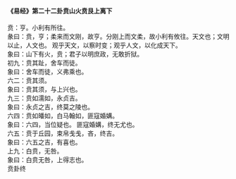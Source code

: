 <font face=微软雅黑>

#### 《易经》第二十二卦贲山火贲艮上离下   

贲：亨。小利有所往。   
彖曰：贲，亨；柔来而文刚，故亨。分刚上而文柔，故小利有攸往。天文也；文明以止，人文也。 观乎天文，以察时变；观乎人文，以化成天下。   
象曰：山下有火，贲；君子以明庶政，无敢折狱。   
初九：贲其趾，舍车而徒。   
象曰：舍车而徒，义弗乘也。   
六二：贲其须。   
象曰：贲其须，与上兴也。   
九三：贲如濡如，永贞吉。   
象曰：永贞之吉，终莫之陵也。   
六四：贲如皤如，白马翰如，匪寇婚媾。   
象曰：六四，当位疑也。 匪寇婚媾，终无尤也。   
六五：贲于丘园，束帛戋戋，吝，终吉。   
象曰：六五之吉，有喜也。   
上九：白贲，无咎。   
象曰：白贲无咎，上得志也。   
贲卦终   

</font>
